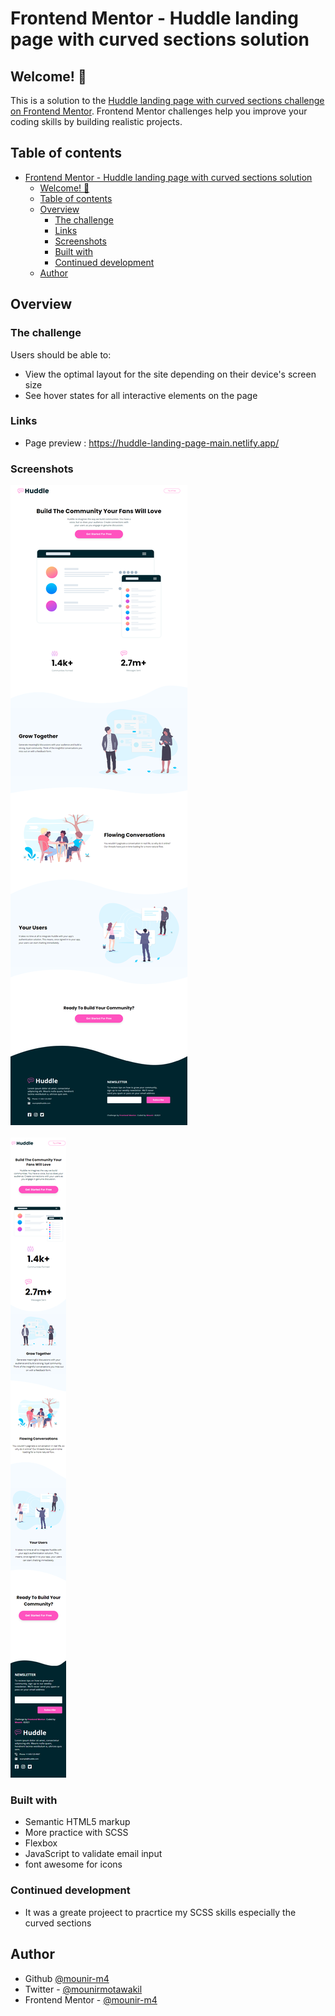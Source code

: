 # Frontend Mentor - Huddle landing page with curved sections solution
## Welcome! 👋
This is a solution to the [Huddle landing page with curved sections challenge on Frontend Mentor](https://www.frontendmentor.io/challenges/huddle-landing-page-with-curved-sections-5ca5ecd01e82137ec91a50f2). Frontend Mentor challenges help you improve your coding skills by building realistic projects. 
## Table of contents

- [Frontend Mentor - Huddle landing page with curved sections solution](#frontend-mentor---huddle-landing-page-with-curved-sections-solution)
  - [Welcome! 👋](#welcome-)
  - [Table of contents](#table-of-contents)
  - [Overview](#overview)
    - [The challenge](#the-challenge)
    - [Links](#links)
    - [Screenshots](#screenshots)
    - [Built with](#built-with)
    - [Continued development](#continued-development)
  - [Author](#author)

## Overview

### The challenge

Users should be able to:

- View the optimal layout for the site depending on their device's screen size
- See hover states for all interactive elements on the page

### Links
- Page preview : https://huddle-landing-page-main.netlify.app/
### Screenshots

![Desktop: ](./dist/images/screenshots/Huddle-landing-desktop%20.png)
<br/>
<br/>
![mobile: ](./dist/images/screenshots/Huddle-landing-mobile.png)



### Built with

- Semantic HTML5 markup
- More practice with SCSS
- Flexbox
- JavaScript to validate email input
- font awesome for icons

### Continued development

- It was a greate projeect to pracrtice my SCSS skills especially the curved sections

## Author

- Github [@mounir-m4](https://github.com/mounir-m4)
- Twitter - [@mounirmotawakil](https://twitter.com/mounirmotawakil)
- Frontend Mentor - [@mounir-m4](https://www.frontendmentor.io/profile/mounir-m4)